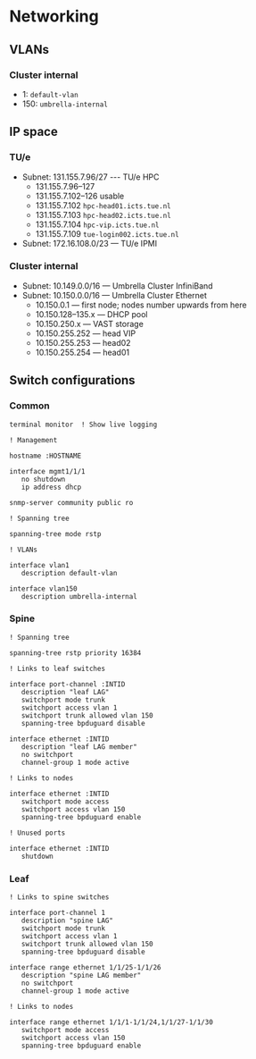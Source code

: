 # Networking

## VLANs

### Cluster internal

- 1: `default-vlan`
- 150: `umbrella-internal`

## IP space

### TU/e

- Subnet: 131.155.7.96/27 --- TU/e HPC
    - 131.155.7.96–127
    - 131.155.7.102–126 usable
    - 131.155.7.102 `hpc-head01.icts.tue.nl`
    - 131.155.7.103 `hpc-head02.icts.tue.nl`
    - 131.155.7.104 `hpc-vip.icts.tue.nl`
    - 131.155.7.109 `tue-login002.icts.tue.nl`
- Subnet: 172.16.108.0/23 — TU/e IPMI

### Cluster internal

- Subnet: 10.149.0.0/16 — Umbrella Cluster InfiniBand
- Subnet: 10.150.0.0/16 — Umbrella Cluster Ethernet
    - 10.150.0.1 — first node; nodes number upwards from here
    - 10.150.128–135.x — DHCP pool
    - 10.150.250.x — VAST storage
    - 10.150.255.252 — head VIP
    - 10.150.255.253 — head02
    - 10.150.255.254 — head01

## Switch configurations

### Common

```
terminal monitor  ! Show live logging
```

```
! Management

hostname :HOSTNAME

interface mgmt1/1/1
   no shutdown
   ip address dhcp

snmp-server community public ro

! Spanning tree

spanning-tree mode rstp

! VLANs

interface vlan1
   description default-vlan

interface vlan150
   description umbrella-internal
```

### Spine

```
! Spanning tree

spanning-tree rstp priority 16384

! Links to leaf switches

interface port-channel :INTID
   description "leaf LAG"
   switchport mode trunk
   switchport access vlan 1
   switchport trunk allowed vlan 150
   spanning-tree bpduguard disable

interface ethernet :INTID
   description "leaf LAG member"
   no switchport
   channel-group 1 mode active

! Links to nodes

interface ethernet :INTID
   switchport mode access
   switchport access vlan 150
   spanning-tree bpduguard enable

! Unused ports

interface ethernet :INTID
   shutdown
```

### Leaf

```
! Links to spine switches

interface port-channel 1
   description "spine LAG"
   switchport mode trunk
   switchport access vlan 1
   switchport trunk allowed vlan 150
   spanning-tree bpduguard disable

interface range ethernet 1/1/25-1/1/26
   description "spine LAG member"
   no switchport
   channel-group 1 mode active

! Links to nodes

interface range ethernet 1/1/1-1/1/24,1/1/27-1/1/30
   switchport mode access
   switchport access vlan 150
   spanning-tree bpduguard enable
```
